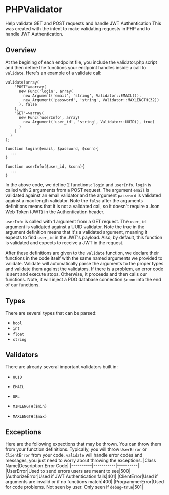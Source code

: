 # PHPValidator
Help validate GET and POST requests and handle JWT Authentication
This was created with the intent to make validating requests in PHP and to handle JWT Authentication.

## Overview
At the begining of each endpoint file, you include the validator.php script and then define the functions your endpoint handles inside a call to `validate`.
Here's an example of a validate call:

```
validate(array(
    "POST"=>array(
      new Func('login', array(
        new Argument('email', 'string', Validator::EMAIL()),
        new Argument('password', 'string', Validator::MAXLENGTH(32))
      ), false
    ),
    "GET"=>array(
      new Func('userInfo', array(
        new Argument('user_id', 'string', Validator::UUID(), true)
      )
    )
  )
);

function login($email, $password, $conn){
  ...
}

function userInfo($user_id, $conn){
  ...
}
```
In the above code, we define 2 functions: `login` and `userInfo`. 
`login` is called with 2 arguments from a POST request. The argument `email` is validated against an email validator and the argument `password` is validated against a max length validator. Note the `false` after the arguments definitions means that it is not a validated call, so it doesn't require a Json Web Token (JWT) in the Authentication header.

`userInfo` is called with 1 argument from a GET request. The `user_id` argument is validated against a UUID validator. Note the true in the argument definition means that it's a validated argument, meaning it expects to find `user_id` in the JWT's payload. Also, by default, this function is validated and expects to receive a JWT in the request.

After these definitions are given to the `validate` function, we declare their functions in the code itself with the same named arguments we provided to validate. Validate will automatically parse the arguments to the proper types and validate them against the validators. If there is a problem, an error code is sent and execute stops. Otherwise, it proceeds and then calls our functions. Note, it will inject a PDO database connection `$conn` into the end of our functions.

## Types
There are several types that can be parsed:
* `bool`
* `int`
* `float`
* `string`

## Validators
There are already several important validators built in:
* `UUID`
* `EMAIL`
* `URL`

* `MINLENGTH($min)`
* `MAXLENGTH($max)`

## Exceptions
Here are the following expections that may be thrown. You can throw them from your function definitions. Typically, you will throw `UserError` or `ClientError` from your code. `validate` will handle error codes and messages, you just need to worry about throwing the exceptions.
|Class Name|Description|Error Code|
|----------|-----------|----------|
|UserError|Used to send errors users are meant to see|500|
|AuthorizeError|Used if JWT Authentication fails|401|
|ClientError|Used if arguments are invalid or if no functions match|400|
|ProgrammerError|Used for code problems. Not seen by user. Only seen if `debug=true`|501|
